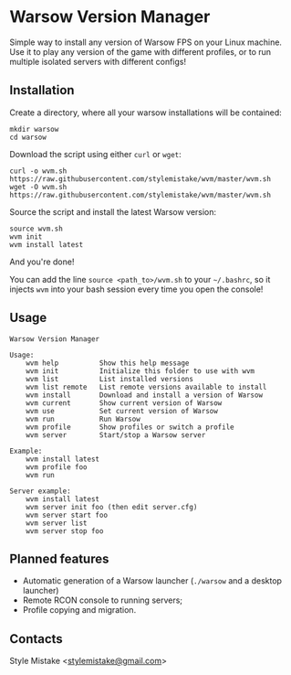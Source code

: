 # Warsow Version Manager

Simple way to install any version of Warsow FPS on your Linux machine. Use it
to play any version of the game with different profiles, or to run multiple
isolated servers with different configs!


## Installation

Create a directory, where all your warsow installations will be contained:

```
mkdir warsow
cd warsow
```

Download the script using either `curl` or `wget`:

```
curl -o wvm.sh https://raw.githubusercontent.com/stylemistake/wvm/master/wvm.sh
wget -O wvm.sh https://raw.githubusercontent.com/stylemistake/wvm/master/wvm.sh
```

Source the script and install the latest Warsow version:

```
source wvm.sh
wvm init
wvm install latest
```

And you're done!

You can add the line `source <path_to>/wvm.sh` to your `~/.bashrc`, so
it injects `wvm` into your bash session every time you open the console!


## Usage

```
Warsow Version Manager

Usage:
    wvm help          Show this help message
    wvm init          Initialize this folder to use with wvm
    wvm list          List installed versions
    wvm list remote   List remote versions available to install
    wvm install       Download and install a version of Warsow
    wvm current       Show current version of Warsow
    wvm use           Set current version of Warsow
    wvm run           Run Warsow
    wvm profile       Show profiles or switch a profile
    wvm server        Start/stop a Warsow server

Example:
    wvm install latest
    wvm profile foo
    wvm run

Server example:
    wvm install latest
    wvm server init foo (then edit server.cfg)
    wvm server start foo
    wvm server list
    wvm server stop foo
```


## Planned features

* Automatic generation of a Warsow launcher (`./warsow` and a desktop launcher)
* Remote RCON console to running servers;
* Profile copying and migration.


## Contacts

Style Mistake <[stylemistake@gmail.com]>

[stylemistake.com]: http://stylemistake.com
[stylemistake@gmail.com]: mailto:stylemistake@gmail.com
